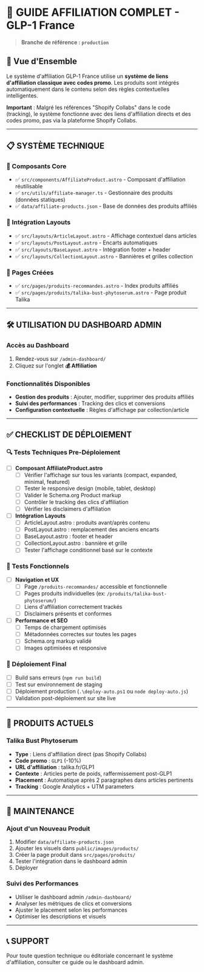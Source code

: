 # 🛒 GUIDE AFFILIATION COMPLET - GLP-1 France

> **Branche de référence : `production`**

## 🎯 Vue d'Ensemble

Le système d'affiliation GLP-1 France utilise un **système de liens d'affiliation classique avec codes promo**. Les produits sont intégrés automatiquement dans le contenu selon des règles contextuelles intelligentes. 

**Important** : Malgré les références "Shopify Collabs" dans le code (tracking), le système fonctionne avec des liens d'affiliation directs et des codes promo, pas via la plateforme Shopify Collabs.

---

## 📋 SYSTÈME TECHNIQUE

### 🔧 Composants Core
- ✅ `src/components/AffiliateProduct.astro` - Composant d'affiliation réutilisable
- ✅ `src/utils/affiliate-manager.ts` - Gestionnaire des produits (données statiques)
- ✅ `data/affiliate-products.json` - Base de données des produits affiliés

### 🎨 Intégration Layouts
- ✅ `src/layouts/ArticleLayout.astro` - Affichage contextuel dans articles
- ✅ `src/layouts/PostLayout.astro` - Encarts automatiques
- ✅ `src/layouts/BaseLayout.astro` - Intégration footer + header
- ✅ `src/layouts/CollectionLayout.astro` - Bannières et grilles collection

### 📄 Pages Créées
- ✅ `src/pages/produits-recommandes.astro` - Index produits affiliés
- ✅ `src/pages/produits/talika-bust-phytoserum.astro` - Page produit Talika

---

## 🛠️ UTILISATION DU DASHBOARD ADMIN

### Accès au Dashboard
1. Rendez-vous sur `/admin-dashboard/`
2. Cliquez sur l'onglet **💰 Affiliation**

### Fonctionnalités Disponibles
- **Gestion des produits** : Ajouter, modifier, supprimer des produits affiliés
- **Suivi des performances** : Tracking des clics et conversions
- **Configuration contextuelle** : Règles d'affichage par collection/article

---

## ✅ CHECKLIST DE DÉPLOIEMENT

### 🔍 Tests Techniques Pre-Déploiement
- [ ] **Composant AffiliateProduct.astro**
  - [ ] Vérifier l'affichage sur tous les variants (compact, expanded, minimal, featured)
  - [ ] Tester le responsive design (mobile, tablet, desktop)
  - [ ] Valider le Schema.org Product markup
  - [ ] Contrôler le tracking des clics d'affiliation
  - [ ] Vérifier les disclaimers d'affiliation

- [ ] **Intégration Layouts**
  - [ ] ArticleLayout.astro : produits avant/après contenu
  - [ ] PostLayout.astro : remplacement des anciens encarts
  - [ ] BaseLayout.astro : footer et header
  - [ ] CollectionLayout.astro : bannière et grille
  - [ ] Tester l'affichage conditionnel basé sur le contexte

### 🎯 Tests Fonctionnels
- [ ] **Navigation et UX**
  - [ ] Page `/produits-recommandes/` accessible et fonctionnelle
  - [ ] Pages produits individuelles (ex: `/produits/talika-bust-phytoserum/`)
  - [ ] Liens d'affiliation correctement trackés
  - [ ] Disclaimers présents et conformes

- [ ] **Performance et SEO**
  - [ ] Temps de chargement optimisés
  - [ ] Métadonnées correctes sur toutes les pages
  - [ ] Schema.org markup validé
  - [ ] Images optimisées et responsive

### 🚀 Déploiement Final
- [ ] Build sans erreurs (`npm run build`)
- [ ] Test sur environnement de staging
- [ ] Déploiement production (`.\deploy-auto.ps1` ou `node deploy-auto.js`)
- [ ] Validation post-déploiement sur site live

---

## 🎯 PRODUITS ACTUELS

### Talika Bust Phytoserum
- **Type** : Liens d'affiliation direct (pas Shopify Collabs)
- **Code promo** : `GLP1` (-10%)
- **URL d'affiliation** : talika.fr/GLP1
- **Contexte** : Articles perte de poids, raffermissement post-GLP1
- **Placement** : Automatique après 2 paragraphes dans articles pertinents
- **Tracking** : Google Analytics + UTM parameters

---

## 🔧 MAINTENANCE

### Ajout d'un Nouveau Produit
1. Modifier `data/affiliate-products.json`
2. Ajouter les visuels dans `public/images/products/`
3. Créer la page produit dans `src/pages/produits/`
4. Tester l'intégration dans le dashboard admin
5. Déployer

### Suivi des Performances
- Utiliser le dashboard admin `/admin-dashboard/`
- Analyser les métriques de clics et conversions
- Ajuster le placement selon les performances
- Optimiser les descriptions et visuels

---

## 📞 SUPPORT

Pour toute question technique ou éditoriale concernant le système d'affiliation, consulter ce guide ou le dashboard admin.
